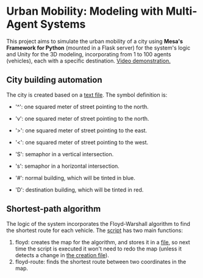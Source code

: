 # Urban Mobility: Modeling with Multi-Agent Systems
This project aims to simulate the urban mobility of a city using **Mesa's Framework for Python** (mounted in a Flask server) for the system's logic and Unity for the 3D modeling, incorporating from 1 to 100 agents (vehicles), each with a specific destination. [Video demonstration.](https://youtu.be/I9mrDMuF6wc)

## City building automation
The city is created based on a [text file](/Flask/base.txt). The symbol definition is:
- '^': one squared meter of street pointing to the north.
- 'v': one squared meter of street pointing to the north.
- '>': one squared meter of street pointing to the east.
- '<': one squared meter of street pointing to the west.

- 'S': semaphor in a vertical intersection.
- 's': semaphor in a horizontal intersection.

- '#': normal building, which will be tinted in blue.
- 'D': destination building, which will be tinted in red.

## Shortest-path algorithm
The logic of the system incorporates the Floyd-Warshall algorithm to find the shortest route for each vehicle. The [script](/Flask/floyd_warshall.py) has two main functions:
1. floyd: creates the map for the algorithm, and stores it in a [file](/Flask/floyd_map.py), so next time the script is executed it won't need to redo the map (unless it detects a change in [the creation file](/Flask/base.txt)).
2. floyd-route: finds the shortest route between two coordinates in the map.
